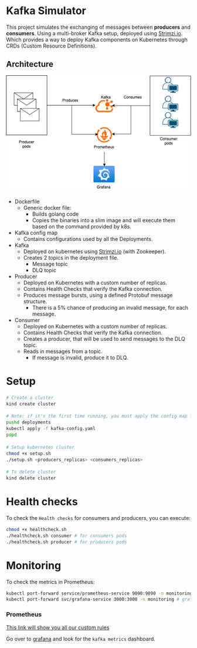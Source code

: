 # Kafka Simulator

This project simulates the exchanging of messages between **producers** and **consumers**. Using a multi-broker Kafka setup, deployed using [Strimzi.io](https://strimzi.io/). Which provides a way to deploy Kafka components on Kubernetes through CRDs (Custom Resource Definitions).

## Architecture

![Diagram](./diagram.png)

- Dockerfile
  - Generic docker file:
    - Builds golang code
    - Copies the binaries into a slim image and will execute them based on the command provided by k8s.
- Kafka config map
  - Contains configurations used by all the Deployments.
- Kafka
  - Deployed on kubernetes using [Strimzi.io](https://strimzi.io/) (with Zookeeper).
  - Creates 2 topics in the deployment file.
    - Message topic
    - DLQ topic
- Producer
  - Deployed on Kubernetes with a custom number of replicas.
  - Contains Health Checks that verify the Kafka connection.
  - Produces message bursts, using a defined Protobuf message structure.
    - There is a 5% chance of producing an invalid message, for each message.
- Consumer
  - Deployed on Kubernetes with a custom number of replicas.
  - Contains Health Checks that verify the Kafka connection.
  - Creates a producer, that will be used to send messages to the DLQ topic.
  - Reads in messages from a topic.
    - If message is invalid, produce it to DLQ.

# Setup

```bash
# Create a cluster
kind create cluster

# Note: if it's the first time running, you must apply the config map first, in order for the setup.sh to not fail
pushd deployments
kubectl apply -f kafka-config.yaml
popd

# Setup kubernetes cluster
chmod +x setup.sh
./setup.sh <producers_replicas> <consumers_replicas>

# To delete cluster
kind delete cluster
```

# Health checks

To check the `Health checks` for consumers and producers, you can execute:

```bash
chmod +x healthcheck.sh
./healthcheck.sh consumer # for consumers pods
./healthcheck.sh producer # for producers pods
```

# Monitoring

To check the metrics in Prometheus:

```bash
kubectl port-forward service/prometheus-service 9090:9090 -n monitoring # prometheus
kubectl port-forward svc/grafana-service 3000:3000 -n monitoring # grafana
```

### Prometheus

[This link will show you all our custom rules](http://localhost:9090/query?g0.expr=kafka_consumer_valid_messages_total&g0.show_tree=0&g0.tab=table&g0.range_input=1h&g0.res_type=auto&g0.res_density=medium&g0.display_mode=lines&g0.show_exemplars=0&g1.expr=kafka_consumer_invalid_messages_total&g1.show_tree=0&g1.tab=table&g1.range_input=1h&g1.res_type=auto&g1.res_density=medium&g1.display_mode=lines&g1.show_exemplars=0&g2.expr=kafka_producer_valid_messages_total&g2.show_tree=0&g2.tab=table&g2.range_input=1h&g2.res_type=auto&g2.res_density=medium&g2.display_mode=lines&g2.show_exemplars=0&g3.expr=kafka_producer_invalid_messages_total&g3.show_tree=0&g3.tab=table&g3.range_input=1h&g3.res_type=auto&g3.res_density=medium&g3.display_mode=lines&g3.show_exemplars=0)

Go over to [grafana](http://localhost:3000) and look for the `kafka metrics` dashboard.
